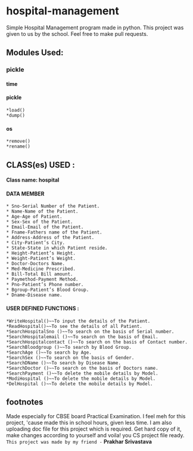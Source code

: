 # hospital-management
Simple Hospital Management program made in python. This project was given to us by the school. Feel free to make pull requests.
## Modules Used:
### pickle
#### time

#### pickle
 ```
 *load()
 *dump()
```
#### os
```
*remove()
*rename()
```

## CLASS(es) USED :
#### Class name: hospital
#### DATA MEMBER
```
* Sno-Serial Number of the Patient.
* Name-Name of the Patient.
* Age-Age of Patient.
* Sex-Sex of the Patient.        
* Email-Email of the Patient.      
* Fname-Fathers name of the Patient.
* Address-Address of the Patient.
* City-Patient’s City.
* State-State in which Patient reside.
* Height-Patient’s Height.
* Weight-Patient’s Weight.
* Doctor-Doctors Name.
* Med-Medicine Prescribed.
* Bill-Total Bill amount.
* Paymethod-Payment Method.
* Pno-Patient’s Phone number.      
* Bgroup-Patient’s Blood Group.
* Dname-Disease name.

```

#### USER DEFINED FUNCTIONS :
```
*WriteHospital()~~To input the details of the Patient.
*ReadHospital()~~To see the details of all Patient.
*SearchHospitalSno ()~~To search on the basis of Serial number.
*SearchHospitalemail ()~~To search on the basis of Email.
*SearchHospitalcontact ()~~To search on the basis of Contact number.
*SearchBloodgroup ()~~To search by Blood Group.
*SearchAge ()~~To search by Age.
*SearchSex ()~~To search on the basis of Gender.
*SearchDName ()~~To search by Disease Name.
*SearchDoctor ()~~To search on the basis of Doctors name.
*SearchPayment ()~~To delete the mobile details by Model.
*ModiHospital ()~~To delete the mobile details by Model.
*DelHospital ()~~To delete the mobile details by Model.

```
## footnotes
Made especially for CBSE board Practical Examination.
I feel meh for this project, 'cause made this in school hours, given less time.
I am also uploading doc file for this project which is required. Get hard copy of it, make changes according to yourself and voila! you CS project file ready.
`This project was made by my friend -` **Prakhar Srivastava**

